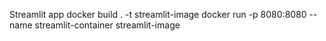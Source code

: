 Streamlit app
docker build . -t streamlit-image
docker run -p 8080:8080 --name streamlit-container streamlit-image

